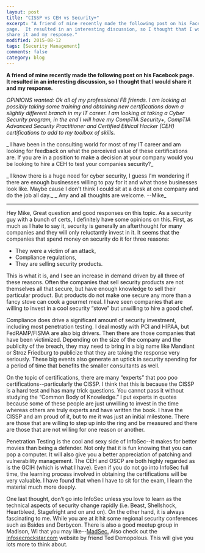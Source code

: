 ```yaml
---
layout: post
title: "CISSP vs CEH vs Security+"
excerpt: "A friend of mine recently made the following post on his Facebook
page.  It resulted in an interesting discussion, so I thought that I would
share it and my response."
modified: 2015-08-12
tags: [Security Management]
comments: false
category: blog
---
```


**A friend of mine recently made the following post on his Facebook page.  It
resulted in an interesting discussion, so I thought that I would share it and
my response.**

_OPINIONS wanted: Ok all of my professional FB friends. I am looking at
possibly taking some training and obtaining new certifications down a slightly
different branch in my IT career. I am looking at taking a Cyber Security
program, in the end I will have my CompTIA Security+, CompTIA Advanced Security
Practitioner and Certified Ethical Hacker (CEH) certifications to add to my
toolbox of skills._

_ I have been in the consulting world for most of my IT career and am
looking for feedback on what the perceived value of these certifications are.
If you are in a position to make a decision at your company would you be
looking to hire a CEH to test your companies security?_

_ I know there is a huge need for cyber security, I guess I'm wondering if
there are enough businesses willing to pay for it and what those businesses
look like. Maybe cause I don't think I could sit at a desk at one company and
do the job all day._
_ Any and all thoughts are welcome. --Mike_

<hr>

Hey Mike,
Great question and good responses on this topic. As a security guy with a bunch
of certs, I definitely have some opinions on this. First, as much as I hate to
say it, security is generally an afterthought for many companies and they will
only reluctantly invest in it. It seems that the companies that spend money on
security do it for three reasons:

* They were a victim of an attack,
* Compliance regulations,
* They are selling security products.

This is what it is, and I see an increase in demand driven by all three of
these reasons.  Often the companies that sell security products are not
themselves all that secure, but have enough knowledge to sell their particular
product. But products do not make one secure any more than a fancy stove can
cook a gourmet meal. I have seen companies that are willing to invest in a cool
security “stove” but unwilling to hire a good chef.

Compliance does drive a significant amount of security investment, including
most penetration testing. I deal mostly with PCI and HIPAA, but FedRAMP/FISMA
are also big drivers. Then there are those companies that have been victimized.
Depending on the size of the company and the publicity of the breach, they may
need to bring in a big name like Mandiant or Stroz Friedburg to publicize that
they are taking the response very seriously. These big events also generate an
uptick in security spending for a period of time that benefits the smaller
consultants as well.

On the topic of certifications, there are many “experts” that poo poo
certifications--particularly the CISSP. I think that this is because the CISSP
is a hard test and has many trick questions. You cannot pass it without
studying the “Common Body of Knowledge.” I put experts in quotes because
some of these people are just unwilling to invest in the time whereas others
are truly experts and have written the book. I have the CISSP and am proud of
it, but to me it was just an initial milestone. There are those that are
willing to step up into the ring and be measured and there are those that are
not willing for one reason or another.

Penetration Testing is the cool and sexy side of InfoSec--it makes for better
movies than being a defender. Not only that it is fun knowing that you can pop
a computer. It will also give you a better appreciation of patching and
vulnerability management. The CEH and OSCP are both highly regarded as is the
GCIH (which is what I have). Even if you do not go into InfoSec full time, the
learning process involved in obtaining the certifications will be very
valuable. I have found that when I have to sit for the exam, I learn the
material much more deeply.

One last thought, don’t go into InfoSec unless you love to learn as the
technical aspects of security change rapidly (i.e. Beast, Shellshock,
Heartbleed, Stagefright and on and on). On the other hand, it is always
fascinating to me. While you are at it hit some regional security conferences
such as Bsides and Derbycon. There is also a good meetup group in Madison, WI
that you may like--<a
href="http://www.meetup.com/Madison-Information-Security-Group/"
target="_blank">MadSec.</a> Also check out the <a
href="http://www.infosecrockstar.com" target="_blank">infosecrockstar.com</a>
website by friend Ted Demopolous. This will give you lots more to think about.
